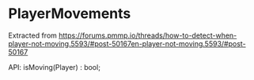 # PlayerMovements
Extracted from https://forums.pmmp.io/threads/how-to-detect-when-player-not-moving.5593/#post-50167en-player-not-moving.5593/#post-50167

API:
isMoving(Player) : bool;

